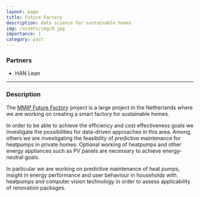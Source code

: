 ```yaml
---
layout: page
title: Future Factory
description: data science for sustainable homes
img: /assets/img/8.jpg
importance: 1
category: past
---
```


### Partners
* HAN Lean

***

### Description
The [MMIP Future Factory](https://www.duurzaam-ondernemen.nl/future-factory-een-innovatieve-fabriek-waar-jaarlijks-26-000-duurzame-huizen-gaan-uitrollen/) project is a large project in the Netherlands where we are
working on creating a smart factory for sustainable homes.   

In order to be able to achieve the efficiency and cost effectiveness goals we investigate the possibilities for data-driven approaches in this area.
Among others we are investigating the feasibility of predictive maintenance for heatpumps in private homes.
Optional working of heatpumps and other energy appliances such as PV panels are necessary to achieve energy-neutral goals.


In particular we are working on predictive maintenance of heat pumps, insight in energy performance and user behaviour in households with heatpumps and computer vision technology in order to assess applicability of renovation packages.
